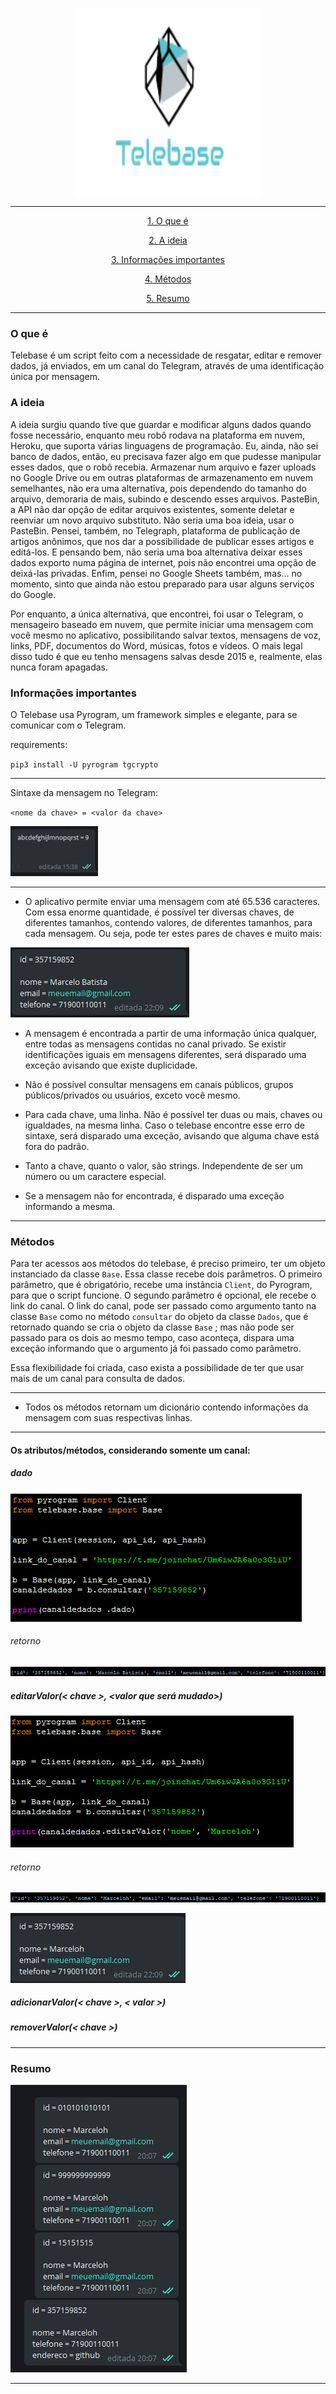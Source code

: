 <p align="center">
<img src="imagens/Telebasetranslogo.png" width=300 height=300 />
</p>

---

<div align="center">

[1. O que é](#O-que-é)

[2. A ideia](#A-ideia)

[3. Informações importantes](#Informações-importantes)

[4. Métodos](#Métodos)

[5. Resumo](#Resumo)

</div>

---

### O que é

Telebase é um script feito com a necessidade de resgatar, editar e remover dados, já enviados, em um canal do Telegram, através de uma identificação única por mensagem.



### A ideia

A ideia surgiu quando tive que guardar e modificar alguns dados quando fosse necessário, enquanto meu robô rodava na plataforma em nuvem, Heroku, que suporta várias linguagens de programação. Eu, ainda, não sei banco de dados, então, eu precisava fazer algo em que pudesse manipular esses dados, que o robô recebia. Armazenar num arquivo e fazer uploads no Google Drive ou em outras plataformas de armazenamento em nuvem semelhantes, não era uma alternativa, pois dependendo do tamanho do arquivo, demoraria de mais, subindo e descendo esses arquivos. PasteBin, a API não dar opção de editar arquivos existentes, somente deletar e reenviar um novo arquivo substituto. Não seria uma boa ideia, usar o PasteBin. Pensei, também, no Telegraph, plataforma de publicação de artigos anônimos, que nos dar a possibilidade de publicar esses artigos e editá-los. E pensando bem, não seria uma boa alternativa deixar esses dados exporto numa página de internet, pois não encontrei uma opção de deixá-las privadas. Enfim, pensei no Google Sheets também, mas... no momento, sinto que ainda não estou preparado para usar alguns serviços do Google.

Por enquanto,  a única alternativa, que encontrei, foi usar o Telegram, o mensageiro baseado em nuvem, que permite iniciar uma mensagem com você mesmo no aplicativo, possibilitando salvar textos, mensagens de voz, links, PDF, documentos do Word, músicas, fotos e vídeos. O mais legal disso tudo é que eu tenho mensagens salvas desde 2015 e, realmente, elas nunca foram apagadas.



### Informações importantes

O Telebase usa Pyrogram, um framework simples e elegante, para se comunicar com o Telegram. 

requirements:

`` pip3 install -U pyrogram tgcrypto ``

---

Sintaxe da mensagem no Telegram:

`` <nome da chave> = <valor da chave> ``

![](imagens/sintaxe.gif)

---

* O aplicativo permite enviar uma mensagem com até 65.536 caracteres. Com essa enorme quantidade, é possível ter diversas chaves, de diferentes tamanhos, contendo valores, de diferentes tamanhos, para cada mensagem. Ou seja, pode ter estes pares de chaves e muito mais:

<p align="center">
  
![](imagens/msg.png)

</p>

* A mensagem é encontrada a partir de uma informação única qualquer, entre todas as mensagens contidas no canal privado. Se existir identificações iguais em mensagens diferentes, será disparado uma exceção avisando que existe duplicidade.

* Não é possível consultar mensagens em canais públicos, grupos públicos/privados ou usuários, exceto você mesmo.

* Para cada chave, uma linha. Não é possível ter duas ou mais, chaves ou igualdades, na mesma linha. Caso o telebase encontre esse erro de sintaxe, será disparado uma exceção, avisando que alguma chave está fora do padrão.  

* Tanto a chave, quanto o valor, são strings. Independente de ser um número ou um caractere especial.

  

* Se a mensagem não for encontrada, é disparado uma exceção informando a mesma.

---

### Métodos

Para ter acessos aos métodos do telebase, é preciso primeiro, ter um objeto instanciado da classe ``Base``. Essa classe recebe dois parâmetros. O primeiro parâmetro, que é obrigatório, recebe uma instância ``Client``, do Pyrogram, para que o script funcione. O segundo parâmetro é opcional, ele recebe o link do canal. O link do canal, pode ser passado como argumento tanto na classe ``Base`` como no método ``consultar`` do objeto da classe ``Dados``, que é retornado quando se cria o objeto da classe ``Base`` ; mas não pode ser passado para os dois ao mesmo tempo, caso aconteça, dispara uma exceção informando que o argumento já foi passado como parâmetro.

Essa flexibilidade foi criada, caso exista a possibilidade de ter que usar mais de um canal para consulta de dados.

---

* Todos os métodos retornam um dicionário contendo informações da mensagem com suas respectivas linhas.

------

#### Os atributos/métodos, considerando somente um canal:

##### dado

![](imagens/atributoDado.png)

###### retorno

![](imagens/retornoDado.png)

##### editarValor(< chave >, <valor que será mudado>)

![](imagens/metodoeditarValor.png)

###### retorno

![](imagens/editarValorTerminal.png)

![](imagens/editarValorTelegram.png)



##### adicionarValor(< chave >, < valor >)

##### removerValor(< chave >)

---



### Resumo



![](imagens/resumo.png)

------



